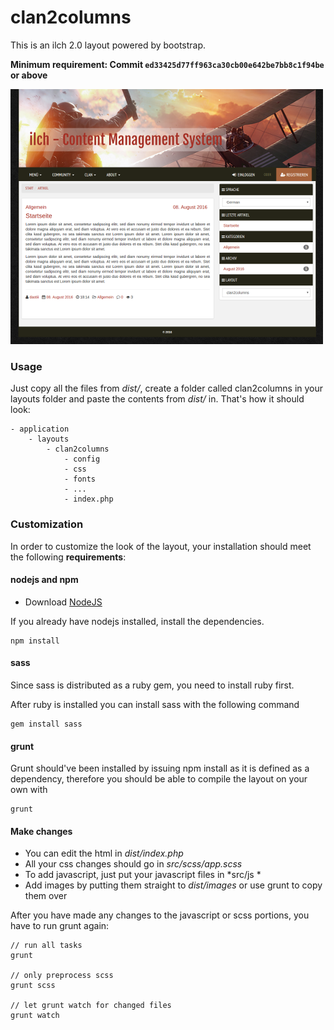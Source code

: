 # clan2columns

This is an ilch 2.0 layout powered by bootstrap.

**Minimum requirement: Commit `ed33425d77ff963ca30cb00e642be7bb8c1f94be` or above**

![Screenshot](https://github.com/dastiii/ilch2-clan2columns/raw/master/dist/config/screen.png)

### Usage

Just copy all the files from *dist/*, create a folder called clan2columns in your layouts folder and paste the contents from *dist/* in. That's how it should look:

    - application
        - layouts
            - clan2columns
                - config
                - css
                - fonts
                - ...
                - index.php

### Customization

In order to customize the look of the layout, your installation should meet the following **requirements**:

#### nodejs and npm
- Download [NodeJS](https://nodejs.org/en/) 

If you already have nodejs installed, install the dependencies.

    npm install


#### sass
Since sass is distributed as a ruby gem, you need to install ruby first.

After ruby is installed you can install sass with the following command

    gem install sass

#### grunt

Grunt should've been installed by issuing npm install as it is defined as a dependency, therefore you should be able to compile the layout on your own with

    grunt

#### Make changes

- You can edit the html in *dist/index.php*
- All your css changes should go in *src/scss/app.scss*
- To add javascript, just put your javascript files in *src/js *
- Add images by putting them straight to *dist/images* or use grunt to copy them over

After you have made any changes to the javascript or scss portions, you have to run grunt again:

    // run all tasks    
    grunt

    // only preprocess scss
    grunt scss

    // let grunt watch for changed files
    grunt watch
